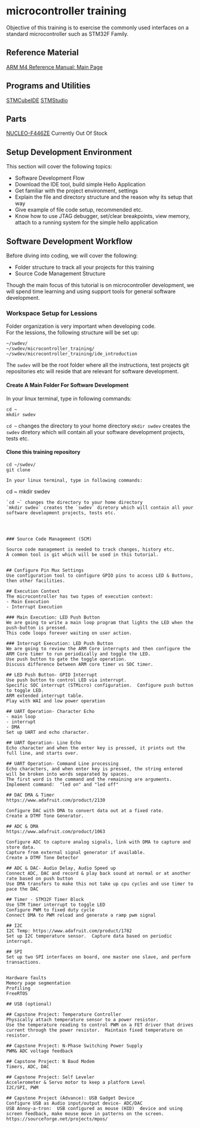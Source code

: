 # microcontroller training
Objective of this training is to exercise the commonly used interfaces on a standard microcontroller such as STM32F Family.

## Reference Material
[ARM M4 Reference Manual: Main Page](https://developer.arm.com/documentation/100166/0001/)

## Programs and Utilities
[STMCubeIDE](https://www.st.com/en/development-tools/stm32cubeide.html)
[STMStudio](https://www.st.com/en/development-tools/stm-studio-stm32.html) 

## Parts
[NUCLEO-F446ZE](https://estore.st.com/en/nucleo-f446ze-cpn.html)  Currently Out Of Stock

## Setup Development Environment
This section will cover the following topics:
- Software Development Flow
- Download the IDE tool, build simple Hello Application
- Get familiar with the project environment, settings
- Explain the file and directory structure and the reason why its setup that way
- Give example of file code setup, recommended etc.
- Know how to use JTAG debugger, set/clear breakpoints, view memory, attach to a running system for the simple hello application

## Software Development Workflow

Before diving into coding, we will cover the following:
- Folder structure to track all your projects for this training 
- Source Code Management Structure

Though the main focus of this tutorial is on microcontroller 
development, we will spend time learning and using support tools
for general software development.

### Workspace Setup for Lessions

Folder organization is very important when developing code.  
For the lessions, the following structure will be set up:
```
~/swdev/
~/swdev/microcontroller_training/
~/swdev/microcontroller_training/ide_introduction
```
The `swdev` will be the root folder where all the instructions, test projects
git repositories etc will reside that are relevant for software development.

#### Create A Main Folder For Software Development
In your linux terminal, type in following commands:
```
cd ~
mkdir swdev
```
`cd ~` changes the directory to your home directory
`mkdir swdev` creates the `swdev` diretory which will contain all your
software development projects, tests etc.

#### Clone this training repository
```
cd ~/swdev/
git clone

In your linux terminal, type in following commands:
```
cd ~
mkdir swdev
```
`cd ~` changes the directory to your home directory
`mkdir swdev` creates the `swdev` diretory which will contain all your
software development projects, tests etc.




### Source Code Management (SCM)

Source code management is needed to track changes, history etc.
A common tool is git which will be used in this tutorial.
  

## Configure Pin Mux Settings
Use configuration tool to configure GPIO pins to access LED & Buttons, then other facilities.

## Execution Context
The microcontroller has two types of execution context:
- Main Execution 
- Interrupt Execution

### Main Execution: LED Push Button
We are going to write a main loop program that lights the LED when the push-button is pressed.
This code loops forever waiting on user action.

### Interrupt Execution: LED Push Button
We are going to review the ARM Core interrupts and then configure the ARM Core timer to run periodically and toggle the LED.  
Use push button to gate the toggle operation.  
Discuss difference between ARM core timer vs SOC timer.  

## LED Push Button- GPIO Interrupt
Use push button to control LED via interrupt.
Specific SOC interrupt (STMicro) configuration.  Configure push button to toggle LED.
ARM extended interrupt table.
Play with WAI and low power operation

## UART Operation- Character Echo
- main loop
- interrupt
- DMA
Set up UART and echo character.

## UART Operation- Line Echo
Echo character and when the enter key is pressed, it prints out the full line, and starts over.

## UART Operation- Command Line processing
Echo characters, and when enter key is pressed, the string entered will be broken into words separated by spaces.
The first word is the command and the remaining are arguments.
Implement command:  "led on" and "led off"

## DAC DMA & Timer
https://www.adafruit.com/product/2130  

Configure DAC with DMA to convert data out at a fixed rate.  
Create a DTMF Tone Generator.

## ADC & DMA
https://www.adafruit.com/product/1063  

Configure ADC to capture analog signals, link with DMA to capture and store data.  
Capture from external signal generator if available.
Create a DTMF Tone Detector

## ADC & DAC- Audio Delay, Audio Speed up 
Connect ADC, DAC and record & play back sound at normal or at another rate based on push button 
Use DMA transfers to make this not take up cpu cycles and use timer to pace the DAC

## Timer - STM32F Timer Block
Use STM Timer interrupt to toggle LED 
Configure PWM to fixed duty cycle
Connect DMA to PWM reload and generate a ramp pwm signal

## I2C
I2C Temp: https://www.adafruit.com/product/1782  
Set up I2C temperature sensor.  Capture data based on periodic interrupt.

## SPI
Set up two SPI interfaces on board, one master one slave, and perform transactions.


Hardware faults
Memory page segmentation
Profiling
FreeRTOS

## USB (optional)

## Capstone Project: Temperature Controller
Physically attach temperature sensor to a power resistor.   
Use the temperature reading to control PWM on a FET driver that drives current through the power resistor.  Maintain fixed temperature on resistor.

## Capstone Project: N-Phase Switching Power Supply
PWM& ADC voltage feedback

## Capstone Project: N Baud Modem
Timers, ADC, DAC

## Capstone Project: Self Leveler
Accelerometer & Servo motor to keep a platform Level
I2C/SPI, PWM

## Capstone Project (Advance): USB Gadget Device
Configure USB as Audio input/output device- ADC/DAC
USB Annoy-a-tron:  USB configured as mouse (HID)  device and using screen feedback, make mouse move in patterns on the screen.
https://sourceforge.net/projects/mpos/



